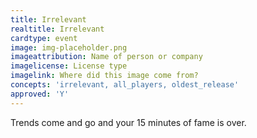 ```yaml
---
title: Irrelevant
realtitle: Irrelevant
cardtype: event
image: img-placeholder.png
imageattribution: Name of person or company
imagelicense: License type
imagelink: Where did this image come from?
concepts: 'irrelevant, all_players, oldest_release'
approved: 'Y'
---
```


Trends come and go and your 15 minutes of fame is over.
